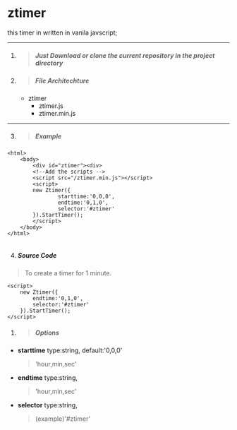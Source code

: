 # ztimer

this timer in written in vanila javscript;

---



1. > ##### Just Download or clone the current repository in the project directory
2. > ##### File Architechture
    * ztimer
        - ztimer.js
        - ztimer.min.js

---

3. > ##### Example 
```
<html>
    <body>
        <div id="ztimer"><div>
        <!--Add the scripts -->
        <script src="/ztimer.min.js"></script>
        <script>
        new Ztimer({
                starttime:'0,0,0',
                endtime:'0,1,0',
                selector:'#ztimer'
        }).StartTimer();        
        </script>
    </body>
</html>


```
4. ##### Source Code
> To create a timer for 1 minute.
```
<script>
    new Ztimer({
        endtime:'0,1,0',
        selector:'#ztimer'
    }).StartTimer();    
</script>
```
1. > ##### Options
* **starttime**
  type:string,
  default:'0,0,0' 
  
  >'hour,min,sec'
* **endtime**
  type:string,
  >'hour,min,sec'
* **selector**
  type:string,
  >(example)'#ztimer'
